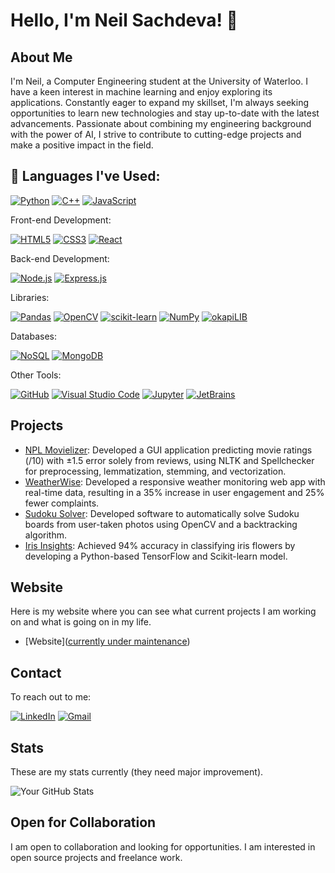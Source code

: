 # Hello, I'm Neil Sachdeva! 👋

## About Me

I'm Neil, a Computer Engineering student at the University of Waterloo. I have a keen interest in machine learning and enjoy exploring its applications. Constantly eager to expand my skillset, I'm always seeking opportunities to learn new technologies and stay up-to-date with the latest advancements. Passionate about combining my engineering background with the power of AI, I strive to contribute to cutting-edge projects and make a positive impact in the field.


## 🚀 Languages I've Used:




[![Python](https://img.shields.io/badge/Python-3776AB?style=for-the-badge&logo=python&logoColor=white)](https://www.python.org/)
[![C++](https://img.shields.io/badge/C++-00599C?style=for-the-badge&logo=c%2B%2B&logoColor=white)](https://en.cppreference.com/)
[![JavaScript](https://img.shields.io/badge/JavaScript-323330?style=for-the-badge&logo=javascript&logoColor=javaScript&logoColor=white)](https://www.javascript.com/)

Front-end Development:

[![HTML5](https://img.shields.io/badge/HTML5-E34F26?style=for-the-badge&logo=html5&logoColor=white)](https://www.w3.org/TR/html52/)
[![CSS3](https://img.shields.io/badge/CSS3-1572B6?style=for-the-badge&logo=css3&logoColor=white)](https://www.w3.org/Style/CSS/)
[![React](https://img.shields.io/badge/React-20232A?style=for-the-badge&logo=react&logoColor=white)](https://reactjs.org/)

Back-end Development: 

[![Node.js](https://img.shields.io/badge/Node.js-36BF48?style=for-the-badge&logo=node.js&logoColor=white)](https://nodejs.org/)
[![Express.js](https://img.shields.io/badge/Express.js-000000?style=for-the-badge&logo=express&logoColor=white)](https://expressjs.com/)

Libraries: 

[![Pandas](https://img.shields.io/badge/Pandas-150458?style=for-the-badge&logo=pandas&logoColor=white)](https://pandas.pydata.org/)
[![OpenCV](https://img.shields.io/badge/OpenCV-5C3EE8?style=for-the-badge&logo=opencv&logoColor=white)](https://opencv.org/)
[![scikit-learn](https://img.shields.io/badge/scikit--learn-F7931E?style=for-the-badge&logo=scikit-learn&logoColor=white)](https://scikit-learn.org/)
[![NumPy](https://img.shields.io/badge/NumPy-013243?style=for-the-badge&logo=numpy&logoColor=white)](https://numpy.org/)
[![okapiLIB](https://img.shields.io/badge/okapiLIB-FF6F00?style=for-the-badge&logo=okapi&logoColor=white)](https://okapi-lib.github.io/)

Databases: 

[![NoSQL](https://img.shields.io/badge/NoSQL-003B57?style=for-the-badge&logo=nosql&logoColor=white)](https://en.wikipedia.org/wiki/NoSQL)
[![MongoDB](https://img.shields.io/badge/MongoDB-47A248?style=for-the-badge&logo=mongodb&logoColor=white)](https://www.mongodb.com/)


Other Tools: 

[![GitHub](https://img.shields.io/badge/GitHub-181717?style=for-the-badge&logo=github&logoColor=white)](https://github.com/)
[![Visual Studio Code](https://img.shields.io/badge/VS%20Code-007ACC?style=for-the-badge&logo=visual-studio-code&logoColor=white)](https://code.visualstudio.com/)
[![Jupyter](https://img.shields.io/badge/Jupyter-F37626?style=for-the-badge&logo=jupyter&logoColor=white)](https://jupyter.org/)
[![JetBrains](https://img.shields.io/badge/JetBrains-000000?style=for-the-badge&logo=jetbrains&logoColor=white)](https://www.jetbrains.com/)


## Projects


- [NPL Movielizer](https://github.com/Wiserlightning/movie_NLP): Developed a GUI application predicting movie ratings (/10) with ±1.5 error solely from reviews, using NLTK and Spellchecker for preprocessing, lemmatization, stemming, and vectorization.
- [WeatherWise](https://github.com/Wiserlightning/WeatherWise): Developed a responsive weather monitoring web app with real-time data, resulting in a 35% increase in user engagement and 25% fewer complaints.
- [Sudoku Solver](https://github.com/Wiserlightning/OpenCV-Sudoku-Solver): Developed software to automatically solve Sudoku boards from user-taken photos using OpenCV and a backtracking algorithm.
- [Iris Insights](https://github.com/Wiserlightning/IrisInsights): Achieved 94% accuracy in classifying iris flowers by developing a Python-based TensorFlow and Scikit-learn model.

## Website

Here is my website where you can see what current projects I am working on and what is going on in my life.

- [Website]([currently under maintenance](https://wiserlightning.github.io/))

## Contact

To reach out to me:

[![LinkedIn](https://img.shields.io/badge/LinkedIn-0A66C2?style=for-the-badge&logo=linkedin&logoColor=white)](https://www.linkedin.com/in/neil-sachdeva-b97149203/)
[![Gmail](https://img.shields.io/badge/Gmail-D14836?style=for-the-badge&logo=gmail&logoColor=white)](nsachdeva.iv@gmail.com)
<!--(- Twitter: [@YourTwitterHandle](https://twitter.com/yourhandle))-->

## Stats

These are my stats currently (they need major improvement).

![Your GitHub Stats](https://github-readme-stats.vercel.app/api?username=Wiserlightning&show_icons=true&count_private=true)

## Open for Collaboration

I am open to collaboration and looking for opportunities. I am interested in open source projects and freelance work.

<!--## License

If you have specific licensing for your code or projects, mention it here.-->



